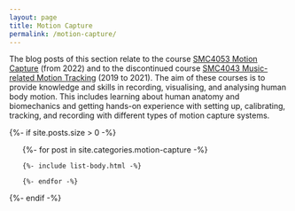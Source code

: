```yaml
---
layout: page
title: Motion Capture
permalink: /motion-capture/
---
```


The blog posts of this section relate to the course [SMC4053 Motion Capture](https://www.uio.no/studier/emner/hf/imv/SMC4053/) (from 2022) and to the discontinued course [SMC4043 Music-related Motion Tracking](https://www.uio.no/studier/emner/hf/imv/SMC4043) (2019 to 2021). The aim of these courses is to provide knowledge and skills in recording, visualising, and analysing human body motion. This includes learning about human anatomy and biomechanics and getting hands-on experience with setting up, calibrating, tracking, and recording with different types of motion capture systems.

{%- if site.posts.size > 0 -%}

  <!-- <h2 class="post-list-heading">{{ page.list_title | default: "Posts" }}</h2> -->
  <ul class="post-list">
    {%- for post in site.categories.motion-capture -%}

    {%- include list-body.html -%}

    {%- endfor -%}

  </ul>
  {%- endif -%}
